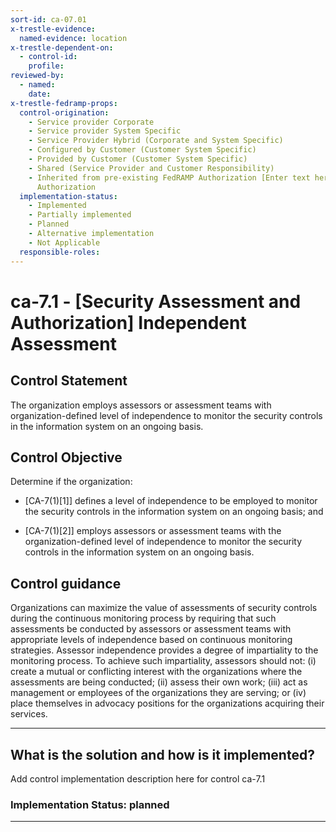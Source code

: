 ```yaml
---
sort-id: ca-07.01
x-trestle-evidence:
  named-evidence: location
x-trestle-dependent-on:
  - control-id:
    profile:
reviewed-by:
  - named:
    date:
x-trestle-fedramp-props:
  control-origination:
    - Service provider Corporate
    - Service provider System Specific
    - Service Provider Hybrid (Corporate and System Specific)
    - Configured by Customer (Customer System Specific)
    - Provided by Customer (Customer System Specific)
    - Shared (Service Provider and Customer Responsibility)
    - Inherited from pre-existing FedRAMP Authorization [Enter text here], Date of
      Authorization
  implementation-status:
    - Implemented
    - Partially implemented
    - Planned
    - Alternative implementation
    - Not Applicable
  responsible-roles:
---
```


# ca-7.1 - \[Security Assessment and Authorization\] Independent Assessment

## Control Statement

The organization employs assessors or assessment teams with organization-defined level of independence to monitor the security controls in the information system on an ongoing basis.

## Control Objective

Determine if the organization:

- \[CA-7(1)[1]\] defines a level of independence to be employed to monitor the security controls in the information system on an ongoing basis; and

- \[CA-7(1)[2]\] employs assessors or assessment teams with the organization-defined level of independence to monitor the security controls in the information system on an ongoing basis.

## Control guidance

Organizations can maximize the value of assessments of security controls during the continuous monitoring process by requiring that such assessments be conducted by assessors or assessment teams with appropriate levels of independence based on continuous monitoring strategies. Assessor independence provides a degree of impartiality to the monitoring process. To achieve such impartiality, assessors should not: (i) create a mutual or conflicting interest with the organizations where the assessments are being conducted; (ii) assess their own work; (iii) act as management or employees of the organizations they are serving; or (iv) place themselves in advocacy positions for the organizations acquiring their services.

______________________________________________________________________

## What is the solution and how is it implemented?

Add control implementation description here for control ca-7.1

### Implementation Status: planned

______________________________________________________________________
